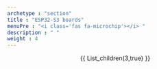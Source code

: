 ```yaml
---
archetype : "section"
title : "ESP32-S3 boards"
menuPre : "<i class='fas fa-microchip'></i> "
description : " "
weight : 4
---
```

<center>
{{ List_children(3,true) }}
</center>
